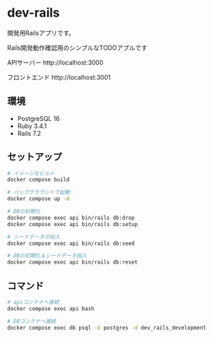 # dev-rails
開発用Railsアプリです。

Rails開発動作確認用のシンプルなTODOアプルです


APIサーバー
http://localhost:3000

フロントエンド
http://localhost:3001


## 環境

- PostgreSQL 16
- Ruby 3.4.1
- Rails 7.2

## セットアップ

```bash
# イメージをビルド
docker compose build

# バックグラウンドで起動
docker compose up -d

# DBの初期化
docker compose exec api bin/rails db:drop
docker compose exec api bin/rails db:setup

# シードデータの投入
docker compose exec api bin/rails db:seed

# DBの初期化＆シードデータ投入
docker compose exec api bin/rails db:reset
```

## コマンド

```bash
# apiコンテナへ接続
docker compose exec api bash

# DBコンテナへ接続
docker compose exec db psql -U postgres -d dev_rails_development
```
